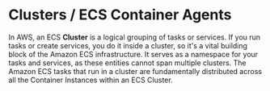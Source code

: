 # Clusters / ECS Container Agents

In AWS, an ECS **Cluster** is a logical grouping of tasks or services. If you run tasks or create services, you do it inside a cluster, so it's a vital building block of the Amazon ECS infrastructure. It serves as a namespace for your tasks and services, as these entities cannot span multiple clusters. The Amazon ECS tasks that run in a cluster are fundamentally distributed across all the Container Instances within an ECS Cluster.
